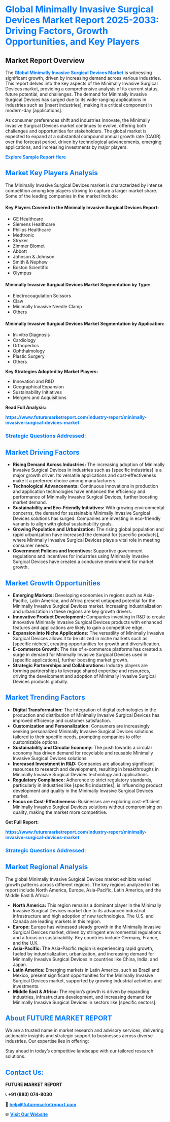 <h1 style="color: #007BFF;">Global Minimally Invasive Surgical Devices Market Report 2025-2033: Driving Factors, Growth Opportunities, and Key Players</h1>

<section id="overview">
<h2>Market Report Overview</h2>
<p>The <a href="https://www.futuremarketreport.com/industry-report/minimally-invasive-surgical-devices-market" style="color: #007BFF; text-decoration: none;"><strong>Global Minimally Invasive Surgical Devices Market</strong></a> is witnessing significant growth, driven by increasing demand across various industries. This report delves into the key aspects of the Minimally Invasive Surgical Devices market, providing a comprehensive analysis of its current status, future potential, and challenges. The demand for Minimally Invasive Surgical Devices has surged due to its wide-ranging applications in industries such as [insert industries], making it a critical component in modern-day [applications].</p>
<p>As consumer preferences shift and industries innovate, the Minimally Invasive Surgical Devices market continues to evolve, offering both challenges and opportunities for stakeholders. The global market is expected to expand at a substantial compound annual growth rate (CAGR) over the forecast period, driven by technological advancements, emerging applications, and increasing investments by major players.</p>
</section>

<section id="overview">
<p><a href="https://www.futuremarketreport.com/request-sample/reportId=54924" style="color: #007BFF; text-decoration: none;"><strong>Explore Sample Report Here</strong></a></p>
</section>

<section id="key-players">
<h2 style="color: #007BFF;">Market Key Players Analysis</h2>
<p>The Minimally Invasive Surgical Devices market is characterized by intense competition among key players striving to capture a larger market share. Some of the leading companies in the market include:</p>
<h4>Key Players Covered in the Minimally Invasive Surgical Devices Report:</h4>
<ul><li>GE Healthcare</li><li>Siemens Healthcare</li><li>Philips Healthcare</li><li>Medtronic</li><li>Stryker</li><li>Zimmer Biomet</li><li>Abbott</li><li>Johnson &amp; Johnson</li><li>Smith &amp; Nephew</li><li>Boston Scientific</li><li>Olympus</li></ul>
<h4>Minimally Invasive Surgical Devices Market Segmentation by Type:</h4>
<ul><li>Electrocoagulation Scissors</li><li>Claw</li><li>Minimally Invasive Needle Clamp</li><li>Others</li></ul>

<h4>Minimally Invasive Surgical Devices Market Segmentation by Application:</h4>
<ul><li>In-vitro Diagnosis</li><li>Cardiology</li><li>Orthopedics</li><li>Ophthalmology</li><li>Plastic Surgery</li><li>Others</li></ul>
<p><strong>Key Strategies Adopted by Market Players:</strong></p>
<ul>
<li>Innovation and R&D</li>
<li>Geographical Expansion</li>
<li>Sustainability Initiatives</li>
<li>Mergers and Acquisitions</li>
</ul>
</section>

<section>
<p><strong>Read Full Analysis: </strong></p><a href="https://www.futuremarketreport.com/industry-report/minimally-invasive-surgical-devices-market" style="color: #007BFF; text-decoration: none;"><strong>https://www.futuremarketreport.com/industry-report/minimally-invasive-surgical-devices-market</strong></a>
<h3 style="color: #007BFF;">Strategic Questions Addressed:</h3>
</section>

<section id="driving-factors">
<h2 style="color: #007BFF;">Market Driving Factors</h2>
<ul>
<li><strong>Rising Demand Across Industries:</strong> The increasing adoption of Minimally Invasive Surgical Devices in industries such as [specific industries] is a major growth driver. Its versatile applications and cost-effectiveness make it a preferred choice among manufacturers.</li>
<li><strong>Technological Advancements:</strong> Continuous innovations in production and application technologies have enhanced the efficiency and performance of Minimally Invasive Surgical Devices, further boosting market demand.</li>
<li><strong>Sustainability and Eco-Friendly Initiatives:</strong> With growing environmental concerns, the demand for sustainable Minimally Invasive Surgical Devices solutions has surged. Companies are investing in eco-friendly variants to align with global sustainability goals.</li>
<li><strong>Growing Population and Urbanization:</strong> The rising global population and rapid urbanization have increased the demand for [specific products], where Minimally Invasive Surgical Devices plays a vital role in meeting consumer needs.</li>
<li><strong>Government Policies and Incentives:</strong> Supportive government regulations and incentives for industries using Minimally Invasive Surgical Devices have created a conducive environment for market growth.</li>
</ul>
</section>

<section id="growth-opportunities">
<h2 style="color: #007BFF;">Market Growth Opportunities</h2>
<ul>
<li><strong>Emerging Markets:</strong> Developing economies in regions such as Asia-Pacific, Latin America, and Africa present untapped potential for the Minimally Invasive Surgical Devices market. Increasing industrialization and urbanization in these regions are key growth drivers.</li>
<li><strong>Innovative Product Development:</strong> Companies investing in R&D to create innovative Minimally Invasive Surgical Devices products with enhanced features and applications are likely to gain a competitive edge.</li>
<li><strong>Expansion into Niche Applications:</strong> The versatility of Minimally Invasive Surgical Devices allows it to be utilized in niche markets such as [specific niches], creating opportunities for growth and diversification.</li>
<li><strong>E-commerce Growth:</strong> The rise of e-commerce platforms has created a surge in demand for Minimally Invasive Surgical Devices used in [specific applications], further boosting market growth.</li>
<li><strong>Strategic Partnerships and Collaborations:</strong> Industry players are forming partnerships to leverage shared expertise and resources, driving the development and adoption of Minimally Invasive Surgical Devices products globally.</li>
</ul>
</section>

<section id="trending-factors">
<h2 style="color: #007BFF;">Market Trending Factors</h2>
<ul>
<li><strong>Digital Transformation:</strong> The integration of digital technologies in the production and distribution of Minimally Invasive Surgical Devices has improved efficiency and customer satisfaction.</li>
<li><strong>Customization and Personalization:</strong> Consumers are increasingly seeking personalized Minimally Invasive Surgical Devices solutions tailored to their specific needs, prompting companies to offer customizable options.</li>
<li><strong>Sustainability and Circular Economy:</strong> The push towards a circular economy has driven demand for recyclable and reusable Minimally Invasive Surgical Devices solutions.</li>
<li><strong>Increased Investment in R&D:</strong> Companies are allocating significant resources to research and development, resulting in breakthroughs in Minimally Invasive Surgical Devices technology and applications.</li>
<li><strong>Regulatory Compliance:</strong> Adherence to strict regulatory standards, particularly in industries like [specific industries], is influencing product development and quality in the Minimally Invasive Surgical Devices market.</li>
<li><strong>Focus on Cost-Effectiveness:</strong> Businesses are exploring cost-efficient Minimally Invasive Surgical Devices solutions without compromising on quality, making the market more competitive.</li>
</ul>
</section>

<section>
<p><strong>Get Full Report: </strong></p><a href="https://www.futuremarketreport.com/industry-report/minimally-invasive-surgical-devices-market" style="color: #007BFF; text-decoration: none;"><strong>https://www.futuremarketreport.com/industry-report/minimally-invasive-surgical-devices-market</strong></a>
<h3 style="color: #007BFF;">Strategic Questions Addressed:</h3>
</section>


<section id="regional-analysis">
<h2 style="color: #007BFF;">Market Regional Analysis</h2>
<p>The global Minimally Invasive Surgical Devices market exhibits varied growth patterns across different regions. The key regions analyzed in this report include North America, Europe, Asia-Pacific, Latin America, and the Middle East & Africa:</p>
<ul>
<li><strong>North America:</strong> This region remains a dominant player in the Minimally Invasive Surgical Devices market due to its advanced industrial infrastructure and high adoption of new technologies. The U.S. and Canada are leading markets in this region.</li>
<li><strong>Europe:</strong> Europe has witnessed steady growth in the Minimally Invasive Surgical Devices market, driven by stringent environmental regulations and a focus on sustainability. Key countries include Germany, France, and the U.K.</li>
<li><strong>Asia-Pacific:</strong> The Asia-Pacific region is experiencing rapid growth, fueled by industrialization, urbanization, and increasing demand for Minimally Invasive Surgical Devices in countries like China, India, and Japan.</li>
<li><strong>Latin America:</strong> Emerging markets in Latin America, such as Brazil and Mexico, present significant opportunities for the Minimally Invasive Surgical Devices market, supported by growing industrial activities and investments.</li>
<li><strong>Middle East & Africa:</strong> The region’s growth is driven by expanding industries, infrastructure development, and increasing demand for Minimally Invasive Surgical Devices in sectors like [specific sectors].</li>
</ul>
</section>

<footer>
<h2 style="color: #007BFF;">About FUTURE MARKET REPORT</h2>
<p>We are a trusted name in market research and advisory services, delivering actionable insights and strategic support to businesses across diverse industries. Our expertise lies in offering:</p>

<p>Stay ahead in today’s competitive landscape with our tailored research solutions.</p>

<h2 style="color: #007BFF;">Contact Us:</h2>
<p><strong>FUTURE MARKET REPORT</strong></p>
<p>📞 <strong>+91 (883) 074-8030</strong></p>
<p>📧 <strong><a href="mailto:help@futuremarketreport.com" style="color: #007BFF;">help@futuremarketreport.com</a></strong></p>
<p>🌐 <strong><a href="https://www.futuremarketreport.com/" style="color: #007BFF;">Visit Our Website</a></strong></p>
</footer>